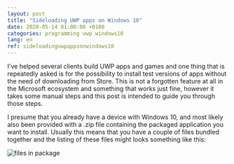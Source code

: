 ```yaml
---
layout: post
title: "Sideloading UWP apps on Windows 10"
date: 2020-05-14 01:00:00 +0100
categories: programming uwp windows10
lang: en
ref: sideloadinguwpappsonwindows10
---
```

I've helped several clients build UWP apps and games and one thing that is repeatedly asked is for the possibility to install test versions of apps without the need of downloading from Store. This is not a forgotten feature at all in the Microsoft ecosystem and something that works just fine, however it takes some manual steps and this post is intended to guide you through those steps.

I presume that you already have a device with Windows 10, and most likely also been provided with a .zip file containing the packaged application you want to install. Usually this means that you have a couple of files bundled together and the listing of these files might looks something like this:

![files in package][files]


[files]: http://programmeramera.se/assets/msix_files.png
